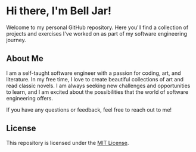 # Hi there, I'm Bell Jar!

Welcome to my personal GitHub repository. Here you'll find a collection of projects and exercises I've worked on as part of my software engineering journey.

## About Me

I am a self-taught software engineer with a passion for coding, art, and literature. In my free time, I love to create beautiful collections of art and read classic novels. I am always seeking new challenges and opportunities to learn, and I am excited about the possibilities that the world of software engineering offers.

If you have any questions or feedback, feel free to reach out to me!

## License

This repository is licensed under the [MIT License](LICENSE).

